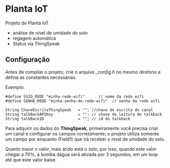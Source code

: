 # Planta IoT

Projeto de Planta IoT

* análise de nível de umidade do solo
* regagem automática
* Status via ThingSpeak

## Configuração

Antes de compilar o projeto, crie o arquivo *_config.h* no mesmo diretório e defina as constantes necessárias.

Exemplo:

```console
#define SSID_REDE "minha-rede-wifi"      // nome da rede wifi
#define SENHA_REDE "minha-senha-de-rede-wifi"  // senha da rede wifi

String ChaveEscritaThingSpeak   = ""; //chave de escrita do canal
String talkBackAPIKey           = ""; // chave de leitura do talkback
String talkBackID               = ""; // id do talkback
``` 

Para adquirir os dados do **ThingSpeak**, primeiramente você precisa criar um canal e configurar os campos corretamente;
o projeto utiliza somente um campo por enquanto (Field1) que irá receber o nível de umidade do solo. 

Quanto maior o valor, mais árido está o solo, por isso, quando este valor chegar a 70%, a bomba dágua será ativada 
por 3 segundos, em um loop até que este valor baixe.

